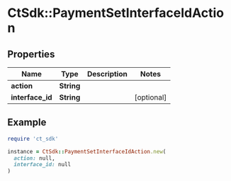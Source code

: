 # CtSdk::PaymentSetInterfaceIdAction

## Properties

| Name | Type | Description | Notes |
| ---- | ---- | ----------- | ----- |
| **action** | **String** |  |  |
| **interface_id** | **String** |  | [optional] |

## Example

```ruby
require 'ct_sdk'

instance = CtSdk::PaymentSetInterfaceIdAction.new(
  action: null,
  interface_id: null
)
```

